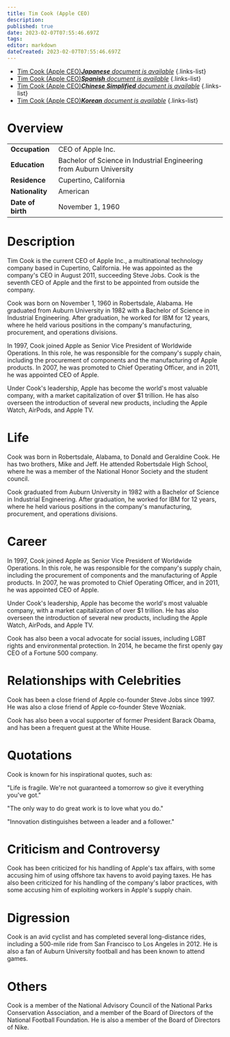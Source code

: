 ```yaml
---
title: Tim Cook (Apple CEO)
description: 
published: true
date: 2023-02-07T07:55:46.697Z
tags: 
editor: markdown
dateCreated: 2023-02-07T07:55:46.697Z
---
```


- [Tim Cook (Apple CEO)***Japanese** document is available*](/ja/Knowledge-base/Dictionary/Person/tim-cook-apple-ceo)
{.links-list}
- [Tim Cook (Apple CEO)***Spanish** document is available*](/es/Knowledge-base/Dictionary/Person/tim-cook-apple-ceo)
{.links-list}
- [Tim Cook (Apple CEO)***Chinese Simplified** document is available*](/zh/Knowledge-base/Dictionary/Person/tim-cook-apple-ceo)
{.links-list}
- [Tim Cook (Apple CEO)***Korean** document is available*](/ko/Knowledge-base/Dictionary/Person/tim-cook-apple-ceo)
{.links-list}


# Overview

|  |  |
|--|--|
| **Occupation** | CEO of Apple Inc. |
| **Education** | Bachelor of Science in Industrial Engineering from Auburn University |
| **Residence** | Cupertino, California |
| **Nationality** | American |
| **Date of birth** | November 1, 1960 |

# Description

Tim Cook is the current CEO of Apple Inc., a multinational technology company based in Cupertino, California. He was appointed as the company's CEO in August 2011, succeeding Steve Jobs. Cook is the seventh CEO of Apple and the first to be appointed from outside the company.

Cook was born on November 1, 1960 in Robertsdale, Alabama. He graduated from Auburn University in 1982 with a Bachelor of Science in Industrial Engineering. After graduation, he worked for IBM for 12 years, where he held various positions in the company's manufacturing, procurement, and operations divisions.

In 1997, Cook joined Apple as Senior Vice President of Worldwide Operations. In this role, he was responsible for the company's supply chain, including the procurement of components and the manufacturing of Apple products. In 2007, he was promoted to Chief Operating Officer, and in 2011, he was appointed CEO of Apple.

Under Cook's leadership, Apple has become the world's most valuable company, with a market capitalization of over $1 trillion. He has also overseen the introduction of several new products, including the Apple Watch, AirPods, and Apple TV.

# Life

Cook was born in Robertsdale, Alabama, to Donald and Geraldine Cook. He has two brothers, Mike and Jeff. He attended Robertsdale High School, where he was a member of the National Honor Society and the student council.

Cook graduated from Auburn University in 1982 with a Bachelor of Science in Industrial Engineering. After graduation, he worked for IBM for 12 years, where he held various positions in the company's manufacturing, procurement, and operations divisions.

# Career

In 1997, Cook joined Apple as Senior Vice President of Worldwide Operations. In this role, he was responsible for the company's supply chain, including the procurement of components and the manufacturing of Apple products. In 2007, he was promoted to Chief Operating Officer, and in 2011, he was appointed CEO of Apple.

Under Cook's leadership, Apple has become the world's most valuable company, with a market capitalization of over $1 trillion. He has also overseen the introduction of several new products, including the Apple Watch, AirPods, and Apple TV.

Cook has also been a vocal advocate for social issues, including LGBT rights and environmental protection. In 2014, he became the first openly gay CEO of a Fortune 500 company.

# Relationships with Celebrities

Cook has been a close friend of Apple co-founder Steve Jobs since 1997. He was also a close friend of Apple co-founder Steve Wozniak.

Cook has also been a vocal supporter of former President Barack Obama, and has been a frequent guest at the White House.

# Quotations

Cook is known for his inspirational quotes, such as:

"Life is fragile. We're not guaranteed a tomorrow so give it everything you've got."

"The only way to do great work is to love what you do."

"Innovation distinguishes between a leader and a follower."

# Criticism and Controversy

Cook has been criticized for his handling of Apple's tax affairs, with some accusing him of using offshore tax havens to avoid paying taxes. He has also been criticized for his handling of the company's labor practices, with some accusing him of exploiting workers in Apple's supply chain.

# Digression

Cook is an avid cyclist and has completed several long-distance rides, including a 500-mile ride from San Francisco to Los Angeles in 2012. He is also a fan of Auburn University football and has been known to attend games.

# Others

Cook is a member of the National Advisory Council of the National Parks Conservation Association, and a member of the Board of Directors of the National Football Foundation. He is also a member of the Board of Directors of Nike.